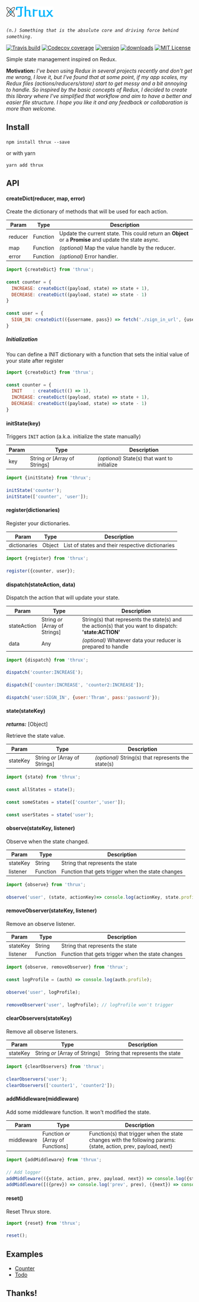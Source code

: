 # ![Thrux](https://raw.githubusercontent.com/Thram/thrux/master/thrux_logo_sm.png)
*`(n.) Something that is the absolute core and driving force behind something.`*

[![Travis build](https://img.shields.io/travis/Thram/thrux.svg?style=flat-square)](https://travis-ci.org/Thram/thrux)
[![Codecov coverage](https://img.shields.io/codecov/c/gh/Thram/thrux.svg?style=flat-square)](https://codecov.io/gh/Thram/thrux)
[![version](https://img.shields.io/npm/v/thrux.svg?style=flat-square)](https://www.npmjs.com/package/thrux)
[![downloads](https://img.shields.io/npm/dm/thrux.svg?style=flat-square)](https://www.npmjs.com/package/thrux)
[![MIT License](https://img.shields.io/npm/l/thrux.svg?style=flat-square)](https://opensource.org/licenses/MIT)

Simple state management inspired on Redux.

**Motivation:** *I've been using Redux in several projects recently and don't get me wrong, I love it, but I've found that at some point, if my app scales, my Redux files (actions/reducers/store) start to get messy and a bit annoying to handle. So inspired by the basic concepts of Redux, I decided to create this library where I've simplified that workflow and aim to have a better and easier file structure. 
I hope you like it and any feedback or collaboration is more than welcome.*

## Install

```npm install thrux --save``` 

or with yarn

```yarn add thrux```

## API

#### createDict(reducer, map, error)

Create the dictionary of methods that will be used for each action.

Param | Type | Description
----- | ---- | -----------
reducer | Function | Update the current state. This could return an **Object** or a **Promise** and update the state async.
map | Function | *(optional)* Map the value handle by the reducer.
error | Function | *(optional)* Error handler.

```javascript
import {createDict} from 'thrux';

const counter = {
  INCREASE: createDict((payload, state) => state + 1),
  DECREASE: createDict((payload, state) => state - 1)
}

const user = {
  SIGN_IN: createDict(({username, pass}) => fetch('./sign_in_url', {username, pass}), (user) => {username: user.name, pass: user.password})
}
```

##### *Initialization*

You can define a INIT dictionary with a function that sets the initial value of your state after register

```javascript
import {createDict} from 'thrux';

const counter = {
  INIT    : createDict(() => 1),
  INCREASE: createDict((payload, state) => state + 1),
  DECREASE: createDict((payload, state) => state - 1)
}
``` 

#### initState(key)

Triggers `INIT` action (a.k.a. initialize the state manually)  

Param | Type | Description
----- | ---- | -----------
key | String *or* [Array of Strings] | *(optional)* State(s) that want to initialize

```javascript
import {initState} from 'thrux';

initState('counter');
initState(['counter', 'user']);
```

#### register(dictionaries)

Register your dictionaries.

Param | Type | Description
----- | ---- | -----------
dictionaries | Object | List of states and their respective dictionaries

```javascript
import {register} from 'thrux';

register({counter, user});
```

#### dispatch(stateAction, data)

Dispatch the action that will update your state.

Param | Type | Description
----- | ---- | -----------
stateAction | String *or* [Array of Strings] | String(s) that represents the state(s) and the action(s) that you want to dispatch: **'state:ACTION'**
data | Any | *(optional)* Whatever data your reducer is prepared to handle

```javascript
import {dispatch} from 'thrux';

dispatch('counter:INCREASE');

dispatch(['counter:INCREASE', 'counter2:INCREASE']);

dispatch('user:SIGN_IN', {user:'Thram', pass:'password'});
```

#### state(stateKey)

***returns:*** [Object]

Retrieve the state value.

Param | Type | Description
----- | ---- | -----------
stateKey | String *or* [Array of Strings] | *(optional)* String(s) that represents the state(s)

```javascript
import {state} from 'thrux';

const allStates = state();

const someStates = state(['counter','user']);

const userStates = state('user');
```

#### observe(stateKey, listener)

Observe when the state changed.

Param | Type | Description
----- | ---- | -----------
stateKey | String | String that represents the state
listener | Function | Function that gets trigger when the state changes

```javascript
import {observe} from 'thrux';

observe('user', (state, actionKey)=> console.log(actionKey, state.profile));
```

#### removeObserver(stateKey, listener)

Remove an observe listener.

Param | Type | Description
----- | ---- | -----------
stateKey | String | String that represents the state
listener | Function | Function that gets trigger when the state changes

```javascript
import {observe, removeObserver} from 'thrux';

const logProfile = (auth) => console.log(auth.profile);

observe('user', logProfile);

removeObserver('user', logProfile); // logProfile won't trigger
```

#### clearObservers(stateKey)

Remove all observe listeners.

Param | Type | Description
----- | ---- | -----------
stateKey | String *or* [Array of Strings] | String that represents the state

```javascript
import {clearObservers} from 'thrux';

clearObservers('user');
clearObservers(['counter1', 'counter2']);
```

#### addMiddleware(middleware)

Add some middleware function. It won't modified the state.

Param | Type | Description
----- | ---- | -----------
middleware | Function *or* [Array of Functions] | Function(s) that trigger when the state changes with the following params: {state, action, prev, payload, next}

```javascript
import {addMiddleware} from 'thrux';

// Add logger
addMiddleware(({state, action, prev, payload, next}) => console.log({state, action, prev, payload, next}));
addMiddleware([({prev}) => console.log('prev', prev), ({next}) => console.log('next', next)]);
```

#### reset()

Reset Thrux store.

```javascript
import {reset} from 'thrux';

reset();
```

## Examples

- [Counter](https://github.com/Thram/thrux/blob/master/examples/counter.js)
- [Todo](https://github.com/Thram/thrux/blob/master/examples/todo.js)


## Thanks!